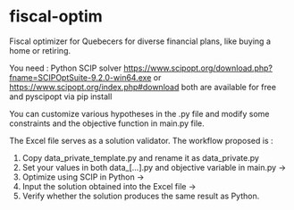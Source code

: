 # fiscal-optim
Fiscal optimizer for Quebecers for diverse financial plans, like buying a home or retiring. 

You need :
Python
SCIP solver https://www.scipopt.org/download.php?fname=SCIPOptSuite-9.2.0-win64.exe or https://www.scipopt.org/index.php#download
both are available for free
and pyscipopt via pip install

You can customize various hypotheses in the .py file and modify some constraints and the objective function in main.py file.

The Excel file serves as a solution validator. The workflow proposed is :
1. Copy data_private_template.py and rename it as data_private.py
2. Set your values in both data_[...].py and objective variable in main.py ->
3. Optimize using SCIP in Python ->
4. Input the solution obtained into the Excel file ->
5. Verify whether the solution produces the same result as Python.